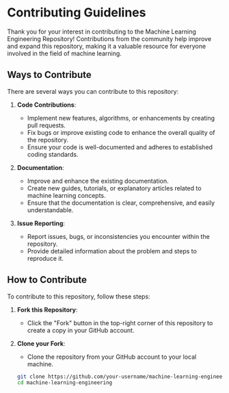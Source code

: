 # Contributing Guidelines

Thank you for your interest in contributing to the Machine Learning Engineering Repository! Contributions from the community help improve and expand this repository, making it a valuable resource for everyone involved in the field of machine learning.

## Ways to Contribute

There are several ways you can contribute to this repository:

1. **Code Contributions**:
   - Implement new features, algorithms, or enhancements by creating pull requests.
   - Fix bugs or improve existing code to enhance the overall quality of the repository.
   - Ensure your code is well-documented and adheres to established coding standards.

2. **Documentation**:
   - Improve and enhance the existing documentation.
   - Create new guides, tutorials, or explanatory articles related to machine learning concepts.
   - Ensure that the documentation is clear, comprehensive, and easily understandable.

3. **Issue Reporting**:
   - Report issues, bugs, or inconsistencies you encounter within the repository.
   - Provide detailed information about the problem and steps to reproduce it.

## How to Contribute

To contribute to this repository, follow these steps:

1. **Fork this Repository**:
   - Click the "Fork" button in the top-right corner of this repository to create a copy in your GitHub account.

2. **Clone your Fork**:
   - Clone the repository from your GitHub account to your local machine.

   ```bash
   git clone https://github.com/your-username/machine-learning-engineering.git
   cd machine-learning-engineering
